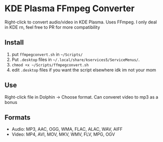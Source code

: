 # KDE Plasma FFmpeg Converter

Right-click to convert audio/video in KDE Plasma. Uses FFmpeg. I only deal in KDE rn, feel free to PR for more compatibility

## Install

1. put `ffmpegconvert.sh` in `~/Scripts/`
2. Put `.desktop` files in `~/.local/share/kservices5/ServiceMenus/`.
3. `chmod +x ~/Scripts/ffmpegconvert.sh`
4. edit `.desktop` files if you want the script elsewhere idk im not your mom

## Use

Right-click file in Dolphin -> Choose format. Can converet video to mp3 as a bonus

## Formats

- Audio: MP3, AAC, OGG, WMA, FLAC, ALAC, WAV, AIFF
- Video: MP4, AVI, MOV, MKV, WMV, FLV, MPG, OGV
